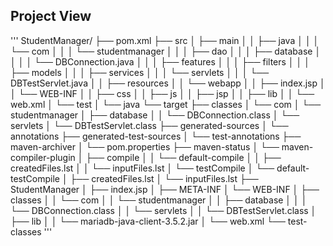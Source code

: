 ## Project View
'''
StudentManager/
├── pom.xml
├── src
│   ├── main
│   │   ├── java
│   │   │   └── com
│   │   │       └── studentmanager
│   │   │           ├── dao
│   │   │           ├── database
│   │   │           │   └── DBConnection.java
│   │   │           ├── features
│   │   │           ├── filters
│   │   │           ├── models
│   │   │           ├── services
│   │   │           └── servlets
│   │   │               └── DBTestServlet.java
│   │   ├── resources
│   │   └── webapp
│   │       ├── index.jsp
│   │       └── WEB-INF
│   │           ├── css
│   │           ├── js
│   │           ├── jsp
│   │           ├── lib
│   │           └── web.xml
│   └── test
│       └── java
└── target
    ├── classes
    │   └── com
    │       └── studentmanager
    │           ├── database
    │           │   └── DBConnection.class
    │           └── servlets
    │               └── DBTestServlet.class
    ├── generated-sources
    │   └── annotations
    ├── generated-test-sources
    │   └── test-annotations
    ├── maven-archiver
    │   └── pom.properties
    ├── maven-status
    │   └── maven-compiler-plugin
    │       ├── compile
    │       │   └── default-compile
    │       │       ├── createdFiles.lst
    │       │       └── inputFiles.lst
    │       └── testCompile
    │           └── default-testCompile
    │               ├── createdFiles.lst
    │               └── inputFiles.lst
    ├── StudentManager
    │   ├── index.jsp
    │   ├── META-INF
    │   └── WEB-INF
    │       ├── classes
    │       │   └── com
    │       │       └── studentmanager
    │       │           ├── database
    │       │           │   └── DBConnection.class
    │       │           └── servlets
    │       │               └── DBTestServlet.class
    │       ├── lib
    │       │   └── mariadb-java-client-3.5.2.jar
    │       └── web.xml
    └── test-classes
'''